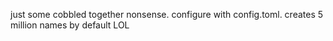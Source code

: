 just some cobbled together nonsense. configure with config.toml. creates 5 million names by default LOL